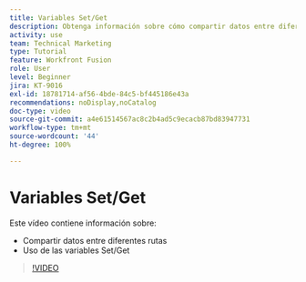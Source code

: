 ```yaml
---
title: Variables Set/Get
description: Obtenga información sobre cómo compartir datos entre diferentes rutas y utilice las variables Set/Get, todo en  [!DNL Adobe Workfront Fusion].
activity: use
team: Technical Marketing
type: Tutorial
feature: Workfront Fusion
role: User
level: Beginner
jira: KT-9016
exl-id: 18781714-af56-4bde-84c5-bf445186e43a
recommendations: noDisplay,noCatalog
doc-type: video
source-git-commit: a4e61514567ac8c2b4ad5c9ecacb87bd83947731
workflow-type: tm+mt
source-wordcount: '44'
ht-degree: 100%

---
```


# Variables Set/Get

Este vídeo contiene información sobre:

* Compartir datos entre diferentes rutas
* Uso de las variables Set/Get

>[!VIDEO](https://video.tv.adobe.com/v/335275/?quality=12&learn=on)
